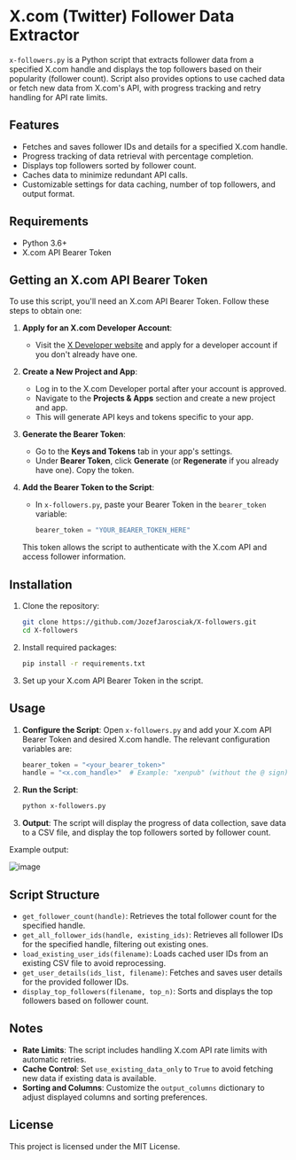 
# X.com (Twitter) Follower Data Extractor

`x-followers.py` is a Python script that extracts follower data from a specified X.com handle and displays the top followers based on their popularity (follower count). 
Script also provides options to use cached data or fetch new data from X.com's API, with progress tracking and retry handling for API rate limits.

## Features

- Fetches and saves follower IDs and details for a specified X.com handle.
- Progress tracking of data retrieval with percentage completion.
- Displays top followers sorted by follower count.
- Caches data to minimize redundant API calls.
- Customizable settings for data caching, number of top followers, and output format.

## Requirements

- Python 3.6+
- X.com API Bearer Token

## Getting an X.com API Bearer Token

To use this script, you'll need an X.com API Bearer Token. Follow these steps to obtain one:

1. **Apply for an X.com Developer Account**:
   - Visit the [X Developer website](https://developer.twitter.com/en) and apply for a developer account if you don't already have one.

2. **Create a New Project and App**:
   - Log in to the X.com Developer portal after your account is approved.
   - Navigate to the **Projects & Apps** section and create a new project and app. 
   - This will generate API keys and tokens specific to your app.

3. **Generate the Bearer Token**:
   - Go to the **Keys and Tokens** tab in your app's settings.
   - Under **Bearer Token**, click **Generate** (or **Regenerate** if you already have one). Copy the token.

4. **Add the Bearer Token to the Script**:
   - In `x-followers.py`, paste your Bearer Token in the `bearer_token` variable:

     ```python
     bearer_token = "YOUR_BEARER_TOKEN_HERE"
     ```

   This token allows the script to authenticate with the X.com API and access follower information.

## Installation

1. Clone the repository:
   ```bash
   git clone https://github.com/JozefJarosciak/X-followers.git
   cd X-followers
   ```

2. Install required packages:
   ```bash
   pip install -r requirements.txt
   ```

3. Set up your X.com API Bearer Token in the script.

## Usage

1. **Configure the Script**: Open `x-followers.py` and add your X.com API Bearer Token and desired X.com handle. The relevant configuration variables are:

   ```python
   bearer_token = "<your_bearer_token>"
   handle = "<x.com_handle>"  # Example: "xenpub" (without the @ sign)
   ```

2. **Run the Script**:
   ```bash
   python x-followers.py
   ```

3. **Output**: The script will display the progress of data collection, save data to a CSV file, and display the top followers sorted by follower count.

Example output:

![image](https://github.com/user-attachments/assets/233d5191-44a3-4476-8568-c6ce4b1ecc74)

   

## Script Structure

- `get_follower_count(handle)`: Retrieves the total follower count for the specified handle.
- `get_all_follower_ids(handle, existing_ids)`: Retrieves all follower IDs for the specified handle, filtering out existing ones.
- `load_existing_user_ids(filename)`: Loads cached user IDs from an existing CSV file to avoid reprocessing.
- `get_user_details(ids_list, filename)`: Fetches and saves user details for the provided follower IDs.
- `display_top_followers(filename, top_n)`: Sorts and displays the top followers based on follower count.

## Notes

- **Rate Limits**: The script includes handling X.com API rate limits with automatic retries.
- **Cache Control**: Set `use_existing_data_only` to `True` to avoid fetching new data if existing data is available.
- **Sorting and Columns**: Customize the `output_columns` dictionary to adjust displayed columns and sorting preferences.

## License

This project is licensed under the MIT License.
